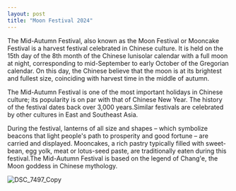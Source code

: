 ```yaml
---
layout: post
title: "Moon Festival 2024"
---
```


The Mid-Autumn Festival, also known as the Moon Festival or Mooncake Festival is a harvest festival celebrated in Chinese culture. It is held on the 15th day of the 8th month of the Chinese lunisolar calendar with a full moon at night, corresponding to mid-September to early October of the Gregorian calendar. On this day, the Chinese believe that the moon is at its brightest and fullest size, coinciding with harvest time in the middle of autumn.

The Mid-Autumn Festival is one of the most important holidays in Chinese culture; its popularity is on par with that of Chinese New Year. The history of the festival dates back over 3,000 years.Similar festivals are celebrated by other cultures in East and Southeast Asia.

During the festival, lanterns of all size and shapes – which symbolize beacons that light people's path to prosperity and good fortune – are carried and displayed. Mooncakes, a rich pastry typically filled with sweet-bean, egg yolk, meat or lotus-seed paste, are traditionally eaten during this festival.The Mid-Autumn Festival is based on the legend of Chang'e, the Moon goddess in Chinese mythology.

![DSC_7497_Copy](https://github.com/user-attachments/assets/d6ffe10d-54e8-41b0-9326-0c910cb26017)

